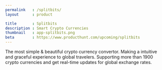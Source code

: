 ```yaml
---
permalink   : /splitbits/
layout      : product

title       : Splitbits
description : Smart Crypto Currencies
thumbnail   : app-splitbits.png
beta        : https://www.producthunt.com/upcoming/splitbits
---
```


The most simple & beautiful crypto currency convertor. Making a intuitive and graceful experience to global travelers. Supporting more than 1900 crypto currencies and get real-time updates for global exchange rates.
